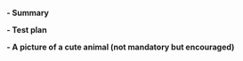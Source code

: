 **- Summary**

<!--
Explain the **motivation** for making this change.
What existing problem does the pull request solve?
-->

**- Test plan**

<!--
Demonstrate the code is solid.
Example: The exact commands you ran and their output, screenshots / videos if the pull request changes UI.
-->

**- A picture of a cute animal (not mandatory but encouraged)**

<!--
https://unsplash.com/s/photos/cute-animal

-->